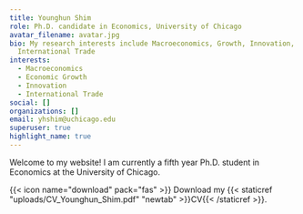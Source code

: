 ```yaml
---
title: Younghun Shim
role: Ph.D. candidate in Economics, University of Chicago
avatar_filename: avatar.jpg
bio: My research interests include Macroeconomics, Growth, Innovation, and
  International Trade
interests:
  - Macroeconomics
  - Economic Growth
  - Innovation
  - International Trade
social: []
organizations: []
email: yhshim@uchicago.edu
superuser: true
highlight_name: true
---
```

Welcome to my website! I am currently a fifth year Ph.D. student in Economics at the University of Chicago. 

{{< icon name="download" pack="fas" >}} Download my {{< staticref "uploads/CV_Younghun_Shim.pdf" "newtab" >}}CV{{< /staticref >}}.